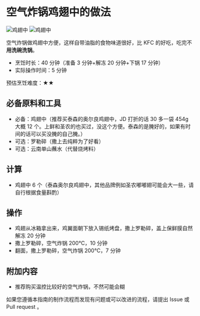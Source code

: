 # 空气炸锅鸡翅中的做法

![鸡翅中](IMG-20240913214335080.jpg)
![鸡翅中](IMG-20240913214338026.jpg)

空气炸锅做鸡翅中方便，这样自带油脂的食物味道很好，比 KFC 的好吃，吃完不**用洗碗洗锅**。

- 烹饪时长：40 分钟（准备 3 分钟+解冻 20 分钟+下锅 17 分钟）
- 实际操作时间：5 分钟

预估烹饪难度：★★

## 必备原料和工具

- 必备：鸡翅中（推荐买泰森的奥尔良鸡翅中，JD 打折的话 30 多一袋 454g 大概 12 个。上鲜和圣农的也买过，没这个方便。泰森的是腌好的，如果有时间的话可以买没腌的自己腌。）
- 可选：罗勒碎（撒上去纯粹为了好看）
- 可选：云南单山蘸水（代替烧烤料）

## 计算

- 鸡翅中 6 个（泰森奥尔良鸡翅中，其他品牌例如圣农嘟嘟翅可能会大一些，请自行根据食量斟酌）

## 操作

- 鸡翅从冰箱拿出来，鸡翼面朝下放入锡纸烤盘，撒上罗勒碎，盖上保鲜膜自然解冻 20 分钟
- 撒上罗勒碎，空气炸锅 200°C，10 分钟
- 翻面，撒上罗勒碎，空气炸锅 200°C，7 分钟

## 附加内容

- 推荐购买温控比较好的空气炸锅，不然可能会糊

如果您遵循本指南的制作流程而发现有问题或可以改进的流程，请提出 Issue 或 Pull request 。
